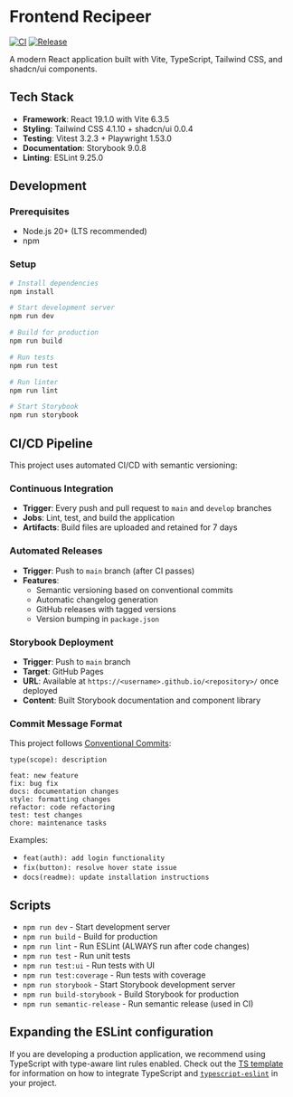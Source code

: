 # Frontend Recipeer

[![CI](https://github.com/wtfzdotnet/recipeer-frontend/workflows/CI/badge.svg)](https://github.com/wtfzdotnet/recipeer-frontend/actions/workflows/ci.yml)
[![Release](https://github.com/wtfzdotnet/recipeer-frontend/workflows/Release/badge.svg)](https://github.com/wtfzdotnet/recipeer-frontend/actions/workflows/release.yml)

A modern React application built with Vite, TypeScript, Tailwind CSS, and shadcn/ui components.

## Tech Stack

- **Framework**: React 19.1.0 with Vite 6.3.5
- **Styling**: Tailwind CSS 4.1.10 + shadcn/ui 0.0.4
- **Testing**: Vitest 3.2.3 + Playwright 1.53.0
- **Documentation**: Storybook 9.0.8
- **Linting**: ESLint 9.25.0

## Development

### Prerequisites

- Node.js 20+ (LTS recommended)
- npm

### Setup

```bash
# Install dependencies
npm install

# Start development server
npm run dev

# Build for production
npm run build

# Run tests
npm run test

# Run linter
npm run lint

# Start Storybook
npm run storybook
```

## CI/CD Pipeline

This project uses automated CI/CD with semantic versioning:

### Continuous Integration
- **Trigger**: Every push and pull request to `main` and `develop` branches
- **Jobs**: Lint, test, and build the application
- **Artifacts**: Build files are uploaded and retained for 7 days

### Automated Releases
- **Trigger**: Push to `main` branch (after CI passes)
- **Features**:
  - Semantic versioning based on conventional commits
  - Automatic changelog generation
  - GitHub releases with tagged versions
  - Version bumping in `package.json`

### Storybook Deployment
- **Trigger**: Push to `main` branch
- **Target**: GitHub Pages
- **URL**: Available at `https://<username>.github.io/<repository>/` once deployed
- **Content**: Built Storybook documentation and component library

### Commit Message Format

This project follows [Conventional Commits](https://www.conventionalcommits.org/):

```
type(scope): description

feat: new feature
fix: bug fix
docs: documentation changes
style: formatting changes
refactor: code refactoring
test: test changes
chore: maintenance tasks
```

Examples:
- `feat(auth): add login functionality`
- `fix(button): resolve hover state issue`
- `docs(readme): update installation instructions`

## Scripts

- `npm run dev` - Start development server
- `npm run build` - Build for production
- `npm run lint` - Run ESLint (ALWAYS run after code changes)
- `npm run test` - Run unit tests
- `npm run test:ui` - Run tests with UI
- `npm run test:coverage` - Run tests with coverage
- `npm run storybook` - Start Storybook development server
- `npm run build-storybook` - Build Storybook for production
- `npm run semantic-release` - Run semantic release (used in CI)

## Expanding the ESLint configuration

If you are developing a production application, we recommend using TypeScript with type-aware lint rules enabled. Check out the [TS template](https://github.com/vitejs/vite/tree/main/packages/create-vite/template-react-ts) for information on how to integrate TypeScript and [`typescript-eslint`](https://typescript-eslint.io) in your project.
